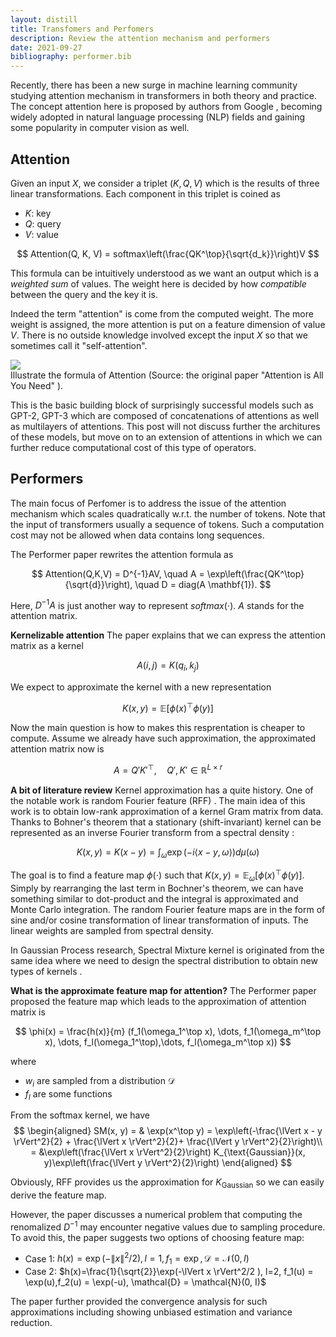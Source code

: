 ```yaml
---
layout: distill
title: Transfomers and Perfomers
description: Review the attention mechanism and performers
date: 2021-09-27
bibliography: performer.bib
---
```


Recently, there has been a new surge in machine learning community studying attention mechanism in transformers in both theory and practice. The concept attention here is proposed by authors from Google <d-cite key="attention"> </d-cite>, becoming widely adopted in natural language processing (NLP) fields and gaining some popularity in computer vision as well. 


## Attention

Given an input $X$, we consider a triplet $(K, Q, V)$ which is the results of three linear transformations. Each component in this triplet is coined as

+ $K$: key
+ $Q$: query
+ $V$: value

$$
Attention(Q, K, V) = softmax\left(\frac{QK^\top}{\sqrt{d_k}}\right)V
$$

This formula can be intuitively understood as we want an output which is a *weighted sum* of values. The weight here is decided by how *compatible* between the query and the key it is.

Indeed the term "attention" is come from the computed weight. The more weight is assigned, the more attention is put on a feature dimension of value $V$. There is no outside knowledge involved except the input $X$ so that we sometimes call it "self-attention".

<div class="row mt-3">
    <div class="col-sm mt-3 mt-md-0">
        <img class="center" src="{{ site.baseurl }}/assets/img/attention.png">
    </div>
</div>
<div class="caption">
    Illustrate the formula of Attention (Source: the original paper "Attention is All You Need" <d-cite key="attention"> </d-cite>).
</div>

This is the basic building block of surprisingly successful models such as GPT-2, GPT-3 which are composed of concatenations of attentions as well as multilayers of attentions. This post will not discuss further the architures of these models, but move on to an extension of attentions in which we can further reduce computational cost of this type of operators.

## Performers

The main focus of Perfomer is to address the issue of the attention mechanism which scales quadratically w.r.t. the number of tokens. Note that the input of transformers usually a sequence of tokens. Such a computation cost may not be allowed when data contains long sequences. 

The Performer paper <d-cite key="performer"> </d-cite> rewrites the attention formula as

$$
Attention(Q,K,V) = D^{-1}AV, \quad A = \exp\left(\frac{QK^\top}{\sqrt{d}}\right), \quad D = diag(A \mathbf{1}).
$$

Here, $D^{-1}A$ is just another way to represent $softmax(\cdot)$. $A$ stands for the attention matrix. 

**Kernelizable attention** The paper explains that we can express the attention matrix as a kernel

$$
A(i,j) = K(q_i, k_j)
$$

We expect to approximate the kernel with a new representation

$$
K(x,y) = \mathbb{E}[\phi(x)^\top \phi(y)]
$$

Now the main question is how to makes this resprentation is cheaper to compute. Assume we already have such approximation, the approximated attention matrix now is

$$
A = Q' K'^\top, \quad Q', K' \in \mathbb{R}^{L\times r}
$$


**A bit of literature review** Kernel approximation has a quite history. One of the notable work is random Fourier feature (RFF) <d-cite key="rff"> </d-cite>. The main idea of this work is to obtain low-rank approximation of a kernel Gram matrix from data. Thanks to Bohner's theorem that a stationary (shift-invariant) kernel can be represented as an inverse Fourier transform from a spectral density :

$$
K(x, y) = K(x-y) = \int_\omega \exp(-i \langle x - y, \omega \rangle) d\mu(\omega)
$$

The goal is to find a feature map $\phi(\cdot)$ such that $K(x, y) = \mathbb{E}_\omega [\phi(x)^\top \phi(y)]$. Simply by rearranging the last term in Bochner's theorem, we can have something similar to dot-product and the integral is approximated and Monte Carlo integration. The random Fourier feature maps are in the form of sine and/or cosine transformation of linear transformation of inputs. The linear weights are sampled from spectral density.

In Gaussian Process research, Spectral Mixture kernel is originated from the same idea where we need to design the spectral distribution to obtain new types of kernels <d-cite key="spectral-mixture"> </d-cite>. 

**What is the approximate feature map for attention?**
The Performer paper<d-cite key="performer"> </d-cite> proposed the feature map which leads to the approximation of attention matrix is

$$
\phi(x) = \frac{h(x)}{m} (f_1(\omega_1^\top x), \dots, f_1(\omega_m^\top x), \dots, f_l(\omega_1^\top),\dots, f_l(\omega_m^\top x))
$$

where
+ $w_i$ are sampled from a distribution $\mathcal{D}$
+ $f_l$ are some functions 

From the softmax kernel, we have
$$
\begin{aligned}
SM(x, y) = & \exp(x^\top y) = \exp\left(-\frac{\lVert x - y \rVert^2}{2} + \frac{\lVert x \rVert^2}{2}+ \frac{\lVert y \rVert^2}{2}\right)\\
 = &\exp\left(\frac{\lVert x \rVert^2}{2}\right) K_{\text{Gaussian}}(x, y)\exp\left(\frac{\lVert y \rVert^2}{2}\right)
\end{aligned}
$$

Obviously, RFF provides us the approximation for $K_{\text{Gaussian}}$ so we can easily derive the feature map.


However, the paper discusses a numerical problem that computing the renomalized $D^{-1}$ may encounter negative values due to sampling procedure. To avoid this, the paper suggests two options of choosing feature map:

+ Case 1: $h(x)=\exp(-\lVert x \rVert^2/2 ), l=1, f_1 = \exp, \mathcal{D} = \mathcal{N}(0, I)$
+ Case 2: $h(x)=\frac{1}{\sqrt{2}}\exp(-\lVert x \rVert^2/2 ), l=2, f_1(u) = \exp(u),f_2(u) = \exp(-u),  \mathcal{D} = \mathcal{N}(0, I)$

The paper further provided the convergence analysis for such approximations including showing unbiased estimation and variance reduction.
